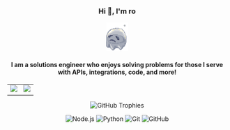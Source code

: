 <div align = "center">
<h3>Hi 👋, I'm ro</h3>
<p align="center">
<img src="3.gif" width="50"/>
</p>
<h4> I am a solutions engineer who enjoys solving problems for those I serve with APIs, integrations, code, and more! </h4>
<table>
  <tr>
    <td>
      <img src="https://github-readme-stats.vercel.app/api?username=roronoaBoi&show_icons=true&theme=radical" />
    </td>
    <td>
      <img src="https://github-readme-streak-stats.herokuapp.com/?user=roronoaBoi&theme=radical" />
    </td>
  </tr>
</table>

![GitHub Trophies](https://github-profile-trophy.vercel.app/?username=roronoaBoi&theme=tokyonight)

![Node.js](https://img.shields.io/badge/Node.js-339933?style=for-the-badge&logo=nodedotjs&logoColor=white)
![Python](https://img.shields.io/badge/Python-3776AB?style=for-the-badge&logo=python&logoColor=white)
![Git](https://img.shields.io/badge/Git-F05032?style=for-the-badge&logo=git&logoColor=white)
![GitHub](https://img.shields.io/badge/GitHub-181717?style=for-the-badge&logo=github&logoColor=white)

</div>
